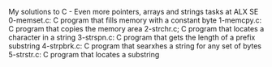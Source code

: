 My solutions to C - Even more pointers, arrays and strings tasks at ALX SE
0-memset.c: C program that fills memory with a constant byte
1-memcpy.c: C program that copies the memory area
2-strchr.c; C program that locates a character in a string
3-strspn.c: C program that gets the length of a prefix substring
4-strpbrk.c: C program that searxhes a string for any set of bytes
5-strstr.c: C program that locates a substring
